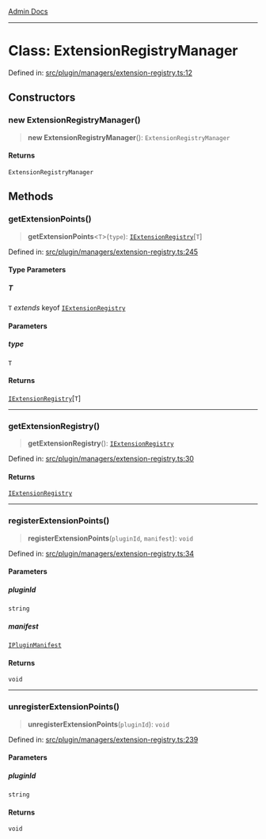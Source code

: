 [Admin Docs](/)

***

# Class: ExtensionRegistryManager

Defined in: [src/plugin/managers/extension-registry.ts:12](https://github.com/PalisadoesFoundation/talawa-admin/blob/main/src/plugin/managers/extension-registry.ts#L12)

## Constructors

### new ExtensionRegistryManager()

> **new ExtensionRegistryManager**(): `ExtensionRegistryManager`

#### Returns

`ExtensionRegistryManager`

## Methods

### getExtensionPoints()

> **getExtensionPoints**\<`T`\>(`type`): [`IExtensionRegistry`](plugin\types\README\interfaces\IExtensionRegistry.md)\[`T`\]

Defined in: [src/plugin/managers/extension-registry.ts:245](https://github.com/PalisadoesFoundation/talawa-admin/blob/main/src/plugin/managers/extension-registry.ts#L245)

#### Type Parameters

##### T

`T` *extends* keyof [`IExtensionRegistry`](plugin\types\README\interfaces\IExtensionRegistry.md)

#### Parameters

##### type

`T`

#### Returns

[`IExtensionRegistry`](plugin\types\README\interfaces\IExtensionRegistry.md)\[`T`\]

***

### getExtensionRegistry()

> **getExtensionRegistry**(): [`IExtensionRegistry`](plugin\types\README\interfaces\IExtensionRegistry.md)

Defined in: [src/plugin/managers/extension-registry.ts:30](https://github.com/PalisadoesFoundation/talawa-admin/blob/main/src/plugin/managers/extension-registry.ts#L30)

#### Returns

[`IExtensionRegistry`](plugin\types\README\interfaces\IExtensionRegistry.md)

***

### registerExtensionPoints()

> **registerExtensionPoints**(`pluginId`, `manifest`): `void`

Defined in: [src/plugin/managers/extension-registry.ts:34](https://github.com/PalisadoesFoundation/talawa-admin/blob/main/src/plugin/managers/extension-registry.ts#L34)

#### Parameters

##### pluginId

`string`

##### manifest

[`IPluginManifest`](plugin\types\README\interfaces\IPluginManifest.md)

#### Returns

`void`

***

### unregisterExtensionPoints()

> **unregisterExtensionPoints**(`pluginId`): `void`

Defined in: [src/plugin/managers/extension-registry.ts:239](https://github.com/PalisadoesFoundation/talawa-admin/blob/main/src/plugin/managers/extension-registry.ts#L239)

#### Parameters

##### pluginId

`string`

#### Returns

`void`
